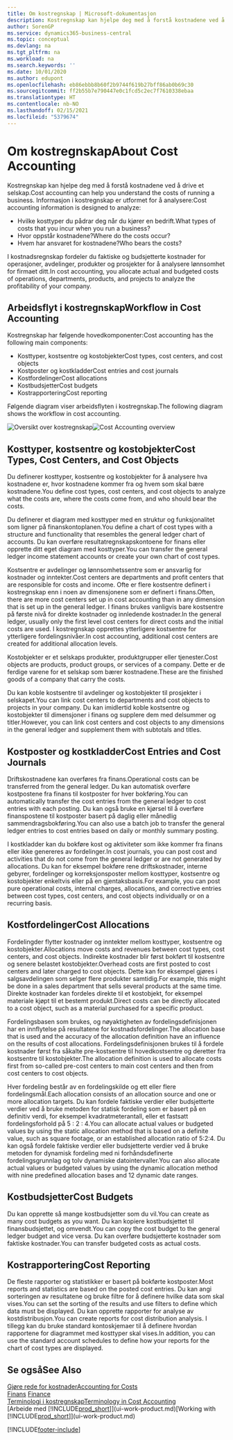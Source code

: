 ```yaml
---
title: Om kostregnskap | Microsoft-dokumentasjon
description: Kostregnskap kan hjelpe deg med å forstå kostnadene ved å drive et selskap.
author: SorenGP
ms.service: dynamics365-business-central
ms.topic: conceptual
ms.devlang: na
ms.tgt_pltfrm: na
ms.workload: na
ms.search.keywords: ''
ms.date: 10/01/2020
ms.author: edupont
ms.openlocfilehash: eb86ebbb8b60f2b9744f619b27bff86ab0b69c30
ms.sourcegitcommit: ff2b55b7e790447e0c1fcd5c2ec7f7610338ebaa
ms.translationtype: HT
ms.contentlocale: nb-NO
ms.lasthandoff: 02/15/2021
ms.locfileid: "5379674"
---
```

# <a name="about-cost-accounting"></a><span data-ttu-id="8a804-103">Om kostregnskap</span><span class="sxs-lookup"><span data-stu-id="8a804-103">About Cost Accounting</span></span>
<span data-ttu-id="8a804-104">Kostregnskap kan hjelpe deg med å forstå kostnadene ved å drive et selskap.</span><span class="sxs-lookup"><span data-stu-id="8a804-104">Cost accounting can help you understand the costs of running a business.</span></span> <span data-ttu-id="8a804-105">Informasjon i kostregnskap er utformet for å analysere:</span><span class="sxs-lookup"><span data-stu-id="8a804-105">Cost accounting information is designed to analyze:</span></span>  

-   <span data-ttu-id="8a804-106">Hvilke kosttyper du pådrar deg når du kjører en bedrift.</span><span class="sxs-lookup"><span data-stu-id="8a804-106">What types of costs that you incur when you run a business?</span></span>  
-   <span data-ttu-id="8a804-107">Hvor oppstår kostnadene?</span><span class="sxs-lookup"><span data-stu-id="8a804-107">Where do the costs occur?</span></span>  
-   <span data-ttu-id="8a804-108">Hvem har ansvaret for kostnadene?</span><span class="sxs-lookup"><span data-stu-id="8a804-108">Who bears the costs?</span></span>  

<span data-ttu-id="8a804-109">I kostnadsregnskap fordeler du faktiske og budsjetterte kostnader for operasjoner, avdelinger, produkter og prosjekter for å analysere lønnsomhet for firmaet ditt.</span><span class="sxs-lookup"><span data-stu-id="8a804-109">In cost accounting, you allocate actual and budgeted costs of operations, departments, products, and projects to analyze the profitability of your company.</span></span>  

## <a name="workflow-in-cost-accounting"></a><span data-ttu-id="8a804-110">Arbeidsflyt i kostregnskap</span><span class="sxs-lookup"><span data-stu-id="8a804-110">Workflow in Cost Accounting</span></span>  
<span data-ttu-id="8a804-111">Kostregnskap har følgende hovedkomponenter:</span><span class="sxs-lookup"><span data-stu-id="8a804-111">Cost accounting has the following main components:</span></span>  

-   <span data-ttu-id="8a804-112">Kosttyper, kostsentre og kostobjekter</span><span class="sxs-lookup"><span data-stu-id="8a804-112">Cost types, cost centers, and cost objects</span></span>  
-   <span data-ttu-id="8a804-113">Kostposter og kostkladder</span><span class="sxs-lookup"><span data-stu-id="8a804-113">Cost entries and cost journals</span></span>  
-   <span data-ttu-id="8a804-114">Kostfordelinger</span><span class="sxs-lookup"><span data-stu-id="8a804-114">Cost allocations</span></span>  
-   <span data-ttu-id="8a804-115">Kostbudsjetter</span><span class="sxs-lookup"><span data-stu-id="8a804-115">Cost budgets</span></span>
-   <span data-ttu-id="8a804-116">Kostrapportering</span><span class="sxs-lookup"><span data-stu-id="8a804-116">Cost reporting</span></span>  

<span data-ttu-id="8a804-117">Følgende diagram viser arbeidsflyten i kostregnskap.</span><span class="sxs-lookup"><span data-stu-id="8a804-117">The following diagram shows the workflow in cost accounting.</span></span>  

<span data-ttu-id="8a804-118">![Oversikt over kostregnskap](media/costaccountingoverview.png "CostAccountingOverview")</span><span class="sxs-lookup"><span data-stu-id="8a804-118">![Cost Accounting overview](media/costaccountingoverview.png "CostAccountingOverview")</span></span>  

## <a name="cost-types-cost-centers-and-cost-objects"></a><span data-ttu-id="8a804-119">Kosttyper, kostsentre og kostobjekter</span><span class="sxs-lookup"><span data-stu-id="8a804-119">Cost Types, Cost Centers, and Cost Objects</span></span>  
<span data-ttu-id="8a804-120">Du definerer kosttyper, kostsentre og kostobjekter for å analysere hva kostnadene er, hvor kostnadene kommer fra og hvem som skal bære kostnadene.</span><span class="sxs-lookup"><span data-stu-id="8a804-120">You define cost types, cost centers, and cost objects to analyze what the costs are, where the costs come from, and who should bear the costs.</span></span>  

<span data-ttu-id="8a804-121">Du definerer et diagram med kosttyper med en struktur og funksjonalitet som ligner på finanskontoplanen.</span><span class="sxs-lookup"><span data-stu-id="8a804-121">You define a chart of cost types with a structure and functionality that resembles the general ledger chart of accounts.</span></span> <span data-ttu-id="8a804-122">Du kan overføre resultatregnskapskontoene for finans eller opprette ditt eget diagram med kosttyper.</span><span class="sxs-lookup"><span data-stu-id="8a804-122">You can transfer the general ledger income statement accounts or create your own chart of cost types.</span></span>  

<span data-ttu-id="8a804-123">Kostsentre er avdelinger og lønnsomhetssentre som er ansvarlig for kostnader og inntekter.</span><span class="sxs-lookup"><span data-stu-id="8a804-123">Cost centers are departments and profit centers that are responsible for costs and income.</span></span> <span data-ttu-id="8a804-124">Ofte er flere kostsentre definert i kostregnskap enn i noen av dimensjonene som er definert i finans.</span><span class="sxs-lookup"><span data-stu-id="8a804-124">Often, there are more cost centers set up in cost accounting than in any dimension that is set up in the general ledger.</span></span> <span data-ttu-id="8a804-125">I finans brukes vanligvis bare kostsentre på første nivå for direkte kostnader og innledende kostnader.</span><span class="sxs-lookup"><span data-stu-id="8a804-125">In the general ledger, usually only the first level cost centers for direct costs and the initial costs are used.</span></span> <span data-ttu-id="8a804-126">I kostregnskap opprettes ytterligere kostsentre for ytterligere fordelingsnivåer.</span><span class="sxs-lookup"><span data-stu-id="8a804-126">In cost accounting, additional cost centers are created for additional allocation levels.</span></span>  

<span data-ttu-id="8a804-127">Kostobjekter er et selskaps produkter, produktgrupper eller tjenester.</span><span class="sxs-lookup"><span data-stu-id="8a804-127">Cost objects are products, product groups, or services of a company.</span></span> <span data-ttu-id="8a804-128">Dette er de ferdige varene for et selskap som bærer kostnadene.</span><span class="sxs-lookup"><span data-stu-id="8a804-128">These are the finished goods of a company that carry the costs.</span></span>  

<span data-ttu-id="8a804-129">Du kan koble kostsentre til avdelinger og kostobjekter til prosjekter i selskapet.</span><span class="sxs-lookup"><span data-stu-id="8a804-129">You can link cost centers to departments and cost objects to projects in your company.</span></span> <span data-ttu-id="8a804-130">Du kan imidlertid koble kostsentre og kostobjekter til dimensjoner i finans og supplere dem med delsummer og titler.</span><span class="sxs-lookup"><span data-stu-id="8a804-130">However, you can link cost centers and cost objects to any dimensions in the general ledger and supplement them with subtotals and titles.</span></span>  

## <a name="cost-entries-and-cost-journals"></a><span data-ttu-id="8a804-131">Kostposter og kostkladder</span><span class="sxs-lookup"><span data-stu-id="8a804-131">Cost Entries and Cost Journals</span></span>  
<span data-ttu-id="8a804-132">Driftskostnadene kan overføres fra finans.</span><span class="sxs-lookup"><span data-stu-id="8a804-132">Operational costs can be transferred from the general ledger.</span></span> <span data-ttu-id="8a804-133">Du kan automatisk overføre kostpostene fra finans til kostposter for hver bokføring.</span><span class="sxs-lookup"><span data-stu-id="8a804-133">You can automatically transfer the cost entries from the general ledger to cost entries with each posting.</span></span> <span data-ttu-id="8a804-134">Du kan også bruke en kjørsel til å overføre finanspostene til kostposter basert på daglig eller månedlig sammendragsbokføring.</span><span class="sxs-lookup"><span data-stu-id="8a804-134">You can also use a batch job to transfer the general ledger entries to cost entries based on daily or monthly summary posting.</span></span>  

<span data-ttu-id="8a804-135">I kostkladder kan du bokføre kost og aktiviteter som ikke kommer fra finans eller ikke genereres av fordelinger.</span><span class="sxs-lookup"><span data-stu-id="8a804-135">In cost journals, you can post cost and activities that do not come from the general ledger or are not generated by allocations.</span></span> <span data-ttu-id="8a804-136">Du kan for eksempel bokføre rene driftskostnader, interne gebyrer, fordelinger og korreksjonsposter mellom kosttyper, kostsentre og kostobjekter enkeltvis eller på en gjentaksbasis.</span><span class="sxs-lookup"><span data-stu-id="8a804-136">For example, you can post pure operational costs, internal charges, allocations, and corrective entries between cost types, cost centers, and cost objects individually or on a recurring basis.</span></span>  

## <a name="cost-allocations"></a><span data-ttu-id="8a804-137">Kostfordelinger</span><span class="sxs-lookup"><span data-stu-id="8a804-137">Cost Allocations</span></span>  
<span data-ttu-id="8a804-138">Fordelingder flytter kostnader og inntekter mellom kosttyper, kostsentre og kostobjekter.</span><span class="sxs-lookup"><span data-stu-id="8a804-138">Allocations move costs and revenues between cost types, cost centers, and cost objects.</span></span> <span data-ttu-id="8a804-139">Indirekte kostnader blir først bokført til kostsentre og senere belastet kostobjekter.</span><span class="sxs-lookup"><span data-stu-id="8a804-139">Overhead costs are first posted to cost centers and later charged to cost objects.</span></span> <span data-ttu-id="8a804-140">Dette kan for eksempel gjøres i salgsavdelingen som selger flere produkter samtidig.</span><span class="sxs-lookup"><span data-stu-id="8a804-140">For example, this might be done in a sales department that sells several products at the same time.</span></span> <span data-ttu-id="8a804-141">Direkte kostnader kan fordeles direkte til et kostobjekt, for eksempel materiale kjøpt til et bestemt produkt.</span><span class="sxs-lookup"><span data-stu-id="8a804-141">Direct costs can be directly allocated to a cost object, such as a material purchased for a specific product.</span></span>  

<span data-ttu-id="8a804-142">Fordelingsbasen som brukes, og nøyaktigheten av fordelingsdefinisjonen har en innflytelse på resultatene for kostnadsfordelinger.</span><span class="sxs-lookup"><span data-stu-id="8a804-142">The allocation base that is used and the accuracy of the allocation definition have an influence on the results of cost allocations.</span></span> <span data-ttu-id="8a804-143">Fordelingsdefinisjonen brukes til å fordele kostnader først fra såkalte pre-kostsentre til hovedkostsentre og deretter fra kostsentre til kostobjekter.</span><span class="sxs-lookup"><span data-stu-id="8a804-143">The allocation definition is used to allocate costs first from so-called pre-cost centers to main cost centers and then from cost centers to cost objects.</span></span>  

<span data-ttu-id="8a804-144">Hver fordeling består av en fordelingskilde og ett eller flere fordelingsmål.</span><span class="sxs-lookup"><span data-stu-id="8a804-144">Each allocation consists of an allocation source and one or more allocation targets.</span></span> <span data-ttu-id="8a804-145">Du kan fordele faktiske verdier eller budsjetterte verdier ved å bruke metoden for statisk fordeling som er basert på en definitiv verdi, for eksempel kvadratmeterantall, eller et fastsatt fordelingsforhold på 5 : 2 : 4.</span><span class="sxs-lookup"><span data-stu-id="8a804-145">You can allocate actual values or budgeted values by using the static allocation method that is based on a definite value, such as square footage, or an established allocation ratio of 5:2:4.</span></span> <span data-ttu-id="8a804-146">Du kan også fordele faktiske verdier eller budsjetterte verdier ved å bruke metoden for dynamisk fordeling med ni forhåndsdefinerte fordelingsgrunnlag og tolv dynamiske datointervaller.</span><span class="sxs-lookup"><span data-stu-id="8a804-146">You can also allocate actual values or budgeted values by using the dynamic allocation method with nine predefined allocation bases and 12 dynamic date ranges.</span></span>  

## <a name="cost-budgets"></a><span data-ttu-id="8a804-147">Kostbudsjetter</span><span class="sxs-lookup"><span data-stu-id="8a804-147">Cost Budgets</span></span>  
<span data-ttu-id="8a804-148">Du kan opprette så mange kostbudsjetter som du vil.</span><span class="sxs-lookup"><span data-stu-id="8a804-148">You can create as many cost budgets as you want.</span></span> <span data-ttu-id="8a804-149">Du kan kopiere kostbudsjettet til finansbudsjettet, og omvendt.</span><span class="sxs-lookup"><span data-stu-id="8a804-149">You can copy the cost budget to the general ledger budget and vice versa.</span></span> <span data-ttu-id="8a804-150">Du kan overføre budsjetterte kostnader som faktiske kostnader.</span><span class="sxs-lookup"><span data-stu-id="8a804-150">You can transfer budgeted costs as actual costs.</span></span>  

## <a name="cost-reporting"></a><span data-ttu-id="8a804-151">Kostrapportering</span><span class="sxs-lookup"><span data-stu-id="8a804-151">Cost Reporting</span></span>  
<span data-ttu-id="8a804-152">De fleste rapporter og statistikker er basert på bokførte kostposter.</span><span class="sxs-lookup"><span data-stu-id="8a804-152">Most reports and statistics are based on the posted cost entries.</span></span> <span data-ttu-id="8a804-153">Du kan angi sorteringen av resultatene og bruke filtre for å definere hvilke data som skal vises.</span><span class="sxs-lookup"><span data-stu-id="8a804-153">You can set the sorting of the results and use filters to define which data must be displayed.</span></span> <span data-ttu-id="8a804-154">Du kan opprette rapporter for analyse av kostdistribusjon.</span><span class="sxs-lookup"><span data-stu-id="8a804-154">You can create reports for cost distribution analysis.</span></span> <span data-ttu-id="8a804-155">I tillegg kan du bruke standard kontoskjemaer til å definere hvordan rapportene for diagrammet med kosttyper skal vises.</span><span class="sxs-lookup"><span data-stu-id="8a804-155">In addition, you can use the standard account schedules to define how your reports for the chart of cost types are displayed.</span></span>  

## <a name="see-also"></a><span data-ttu-id="8a804-156">Se også</span><span class="sxs-lookup"><span data-stu-id="8a804-156">See Also</span></span>  
 [<span data-ttu-id="8a804-157">Gjøre rede for kostnader</span><span class="sxs-lookup"><span data-stu-id="8a804-157">Accounting for Costs</span></span>](finance-manage-cost-accounting.md)  
 <span data-ttu-id="8a804-158">[Finans](finance.md) </span><span class="sxs-lookup"><span data-stu-id="8a804-158">[Finance](finance.md) </span></span>  
 [<span data-ttu-id="8a804-159">Terminologi i kostregnskap</span><span class="sxs-lookup"><span data-stu-id="8a804-159">Terminology in Cost Accounting</span></span>](finance-terminology-in-cost-accounting.md)  
 <span data-ttu-id="8a804-160">[Arbeide med [!INCLUDE[prod_short](includes/prod_short.md)]](ui-work-product.md)</span><span class="sxs-lookup"><span data-stu-id="8a804-160">[Working with [!INCLUDE[prod_short](includes/prod_short.md)]](ui-work-product.md)</span></span>


[!INCLUDE[footer-include](includes/footer-banner.md)]